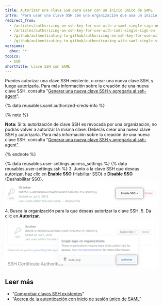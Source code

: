 ```yaml
---
title: Autorizar una clave SSH para usar con un inicio único de SAML
intro: 'Para usar una clave SSH con una organización que usa un inicio de sesión único (SSO) de SAML, primero debes autorizar la clave.'
redirect_from:
  - /articles/authorizing-an-ssh-key-for-use-with-a-saml-single-sign-on-organization
  - /articles/authorizing-an-ssh-key-for-use-with-saml-single-sign-on
  - /github/authenticating-to-github/authorizing-an-ssh-key-for-use-with-saml-single-sign-on
  - /github/authenticating-to-github/authenticating-with-saml-single-sign-on/authorizing-an-ssh-key-for-use-with-saml-single-sign-on
versions:
  ghec: '*'
topics:
  - SSO
shortTitle: Llave SSH con SAML
---
```


Puedes autorizar una clave SSH existente, o crear una nueva clave SSH, y luego autorizarla. Para más información sobre la creación de una nueva clave SSH, consulta "[Generar una nueva clave SSH y agregarla al ssh-agent](/articles/generating-a-new-ssh-key-and-adding-it-to-the-ssh-agent)".

{% data reusables.saml.authorized-creds-info %}

{% note %}

**Nota:** Si tu autorización de clave SSH es revocada por una organización, no podrás volver a autorizar la misma clave. Deberás crear una nueva clave SSH y autorizarla. Para más información sobre la creación de una nueva clave SSH, consulta "[Generar una nueva clave SSH y agregarla al ssh-agent](/articles/generating-a-new-ssh-key-and-adding-it-to-the-ssh-agent)".

{% endnote %}

{% data reusables.user-settings.access_settings %}
{% data reusables.user-settings.ssh %}
3. Junto a la clave SSH que deseas autorizar, haz clic en **Enable SSO** (Habilitar SSO) o **Disable SSO** (Deshabilitar SSO). ![Botón para autorizar el token SSO](/assets/images/help/settings/ssh-sso-button.png)
4. Busca la organización para la que deseas autorizar la clave SSH.
5. Da clic en **Autorizar**. ![Botón para autorizar el token](/assets/images/help/settings/ssh-sso-authorize.png)

## Leer más

- "[Comprobar claves SSH existentes](/articles/checking-for-existing-ssh-keys)"
- "[Acerca de la autenticación con inicio de sesión único de SAML](/articles/about-authentication-with-saml-single-sign-on)"
